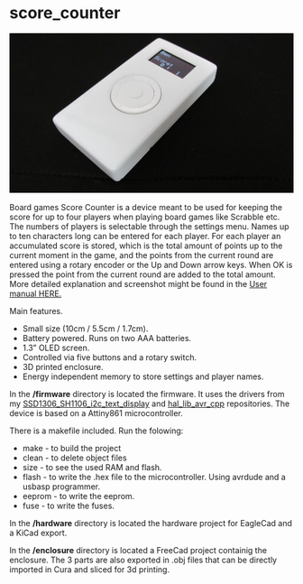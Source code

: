 # score_counter

![Score Counter](https://github.com/deelbg/score_counter/blob/master/sc_side_small.jpg)

  Board games Score Counter is a device meant to be used for keeping the score for up to four players when playing board games like Scrabble etc. The numbers of players is selectable through the settings menu. Names up to ten characters long can be entered for each player.
  For each player an accumulated score is stored, which is the total amount of points up to the current moment in the game, and the points from the current round are entered using a rotary encoder or the Up and Down arrow keys. When OK is pressed the point from the current round are added to the total amount. 
  More detailed explanation and screenshot might be found in the [User manual HERE.](https://github.com/deelbg/score_counter/blob/master/sc_manual.pdf)
  
Main features.
* Small size (10cm / 5.5cm / 1.7cm). 
* Battery powered. Runs on two AAA batteries.
* 1.3” OLED screen.
* Controlled via five buttons and a rotary switch.
* 3D printed enclosure.
* Energy independent memory to store settings and player names.

In the **/firmware** directory is located the firmware. It uses the drivers from my [SSD1306_SH1106_i2c_text_display](https://github.com/deelbg/SSD1306_SH1106_i2c_text_display) and [hal_lib_avr_cpp](https://github.com/deelbg/hal_lib_avr_cpp) repositories. 
The device is based on a Attiny861 microcontroller.

There is a makefile included. Run the folowing:
* make - to build the project
* clean - to delete object files
* size - to see the used RAM and flash.
* flash - to write the .hex file to the microcontroller. Using avrdude and a usbasp programmer.
* eeprom - to write the eeprom.
* fuse - to write the fuses.

In the **/hardware** directory is located the hardware project for EagleCad and a KiCad export.

In the **/enclosure** directory is located a FreeCad project containig the enclosure. The 3 parts are also exported in .obj files that can be directly imported in Cura and sliced for 3d printing.
